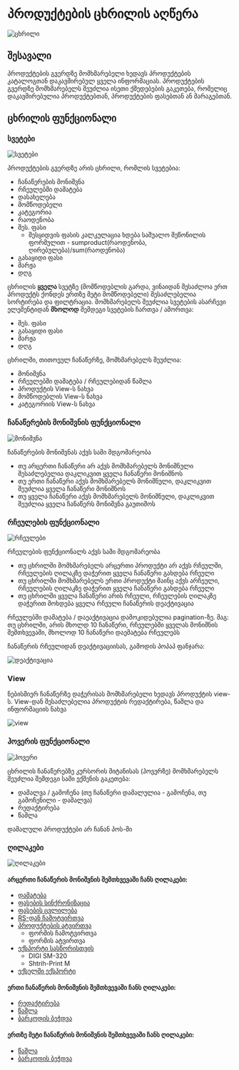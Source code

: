 # პროდუქტების ცხრილის აღწერა

![ცხრილი](images/products.png)

## შესავალი

პროდუქტების გვერდზე მომხმარებელი ხედავს პროდუქტების კატალოგთან დაკავშირებულ ყველა ინფორმაციას.
პროდუქტების გვერდზე მომხმარებელს შეუძლია ისეთი ქმედებების გაკეთება, რომელიც დაკავშირებულია პროდუქტებთან, პროდუქტების ფასებთან ან მარაგებთან.

## ცხრილის ფუნქციონალი

### სვეტები

![სვეტები](images/products_general.png)

პროდუქტების გვერდზე არის ცხრილი, რომლის სვეტებია:

- ჩანაწერების მონიშვნა
- რჩეულებში დამატება
- დასახელება
- მომწოდებელი
- კატეგორია
- რაოდენობა
- შეს. ფასი
    - შესყიდვის ფასის კალკულაცია ხდება საშუალო შეწონილის ფორმულით - sumproduct(რაოდენობა, ღირებულება)/sum(რაოდენობა)
- გასაყიდი ფასი
- მარჟა
- დღგ

ცხრილის **ყველა** სვეტზე (მომწოდებლის გარდა, ვინაიდან შესაძლოა ერთ პროდუქტს ქონდეს ერთზე მეტი მომწოდებელი) შესაძლებელია სორტირება და ფილტრაცია.
მომხმარებელს შეუძლია სვეტების ასარჩევი ელემენტიდან **მხოლოდ** შემდეგი სვეტების ჩართვა / ამორთვა:

- შეს. ფასი
- გასაყიდი ფასი
- მარჟა
- დღგ

ცხრილში, თითოეულ ჩანაწერზე, მომხმარებელს შეუძლია:

- მონიშვნა
- რჩეულებში დამატება / რჩეულებიდან წაშლა
- პროდუქტის View-ს ნახვა
- მომწოდებლის View-ს ნახვა
- კატეგორიის View-ს ნახვა

### ჩანაწერების მონიშვნის ფუნქციონალი

![მონიშვნა](images/select.png)

ჩანაწერების მონიშვნას აქვს სამი მდგომარეობა

- თუ არცერთი ჩანაწერი არ აქვს მომხმარებელს მონიშნული შესაძლებელია დაკლიკვით ყველა ჩანაწერი მონიშნოს
- თუ ერთი ჩანაწერი აქვს მომხმარებელს მონიშნული, დაკლიკვით შეუძლია ყველა ჩანაწერი მონიშნოს
- თუ ყველა ჩანაწერი აქვს მომხმარებელს მონიშნული, დაკლიკვით შეუძლია ყველა ჩანაწერს მონიშვნა გაუთიშოს

### რჩეულების ფუნქციონალი
![რჩეულები](images/favorites.png)

რჩეულების ფუნქციონალს აქვს სამი მდგომარეობა

- თუ ცხრილში მომხმარებელს არცერთი პროდუქტი არ აქვს რჩეულში, რჩეულების ღილაკზე დაჭერით ყველა ჩანაწერი გახდება რჩეული
- თუ ცხრილში მომხმარებელს ერთი პროდუქტი მაინც აქვს არჩეული, რჩეულების ღილაკზე დაჭერით ყველა ჩანაწერი გახდება რჩეული
- თუ ცხრილში ყველა ჩანაწერი არის რჩეული, რჩეულების ღილაკზე დაჭერით მოხდება ყველა რჩეული ჩანაწერის დეაქტივაცია

რჩეულებში დამატება / დაეაქტივაცია დამოკიდებულია pagination-ზე. მაგ: თუ ცხრილში, არის მხოლდ 10 ჩანაწერი, რჩეულებში ყველას მონიშნის შემთხვევაში, მხოლოდ 10 ჩანაწერი დაემატება რჩეულებს

ჩანაწერის რჩეულიდან დეაქტივაციისას, გამოდის პოპაპ ფანჯარა:

![დეაქტივაცია](images/deactivation.png)

### View

ნებისმიერ ჩანაწერზე დაჭერისას მომხმარებელი ხედავს პროდუქტის view-ს. View-დან შესაძლებელია პროდუქტის რედაქტირება, წაშლა და ინფორმაციის ნახვა

![view](images/view.png)

### ჰოვერის ფუნქციონალი

![ჰოვერი](images/hover.png)

ცხრილის ჩანაწერებზე კურსორის მიტანისას (ჰოვერზე) მომხმარებელს შეუძლია შემდეგი სამი ექშენის გაკეთება:

- დამალვა / გამოჩენა (თუ ჩანაწერი დამალულია - გამოჩენა, თუ გამოჩენილი - დამალვა)
- რედაქტირება
- წაშლა

დამალული პროდუქტები არ ჩანან პოს-ში

### ღილაკები

![ღილაკები](images/buttons.png)

#### არცერთი ჩანაწერის მონიშვნის შემთხვევაში ჩანს ღილაკები:

- [დამატება](add_products.md) 
- [ფასების სინქრონიზაცია](price_synch.md)
- [ფასების ცვლილება](price_change.md)
- [RS-დან ჩამოტვირთვა](rs_import_products.md)
- [პროდუქტების ატვირთვა](product_import.md) 
    - ფორმის ჩამოტვირთვა
    - ფორმის ატვირთვა
- [ექსპორტი სასწორისთვის](scales_export.md)
    - DIGI SM-320
    - Shtrih-Print M
- [ექსელში ექსპორტი](excel_export.md)

#### ერთი ჩანაწერის მონიშვნის შემთხვევაში ჩანს ღილაკები:

- [რედაქტირება](edit_products.md) 
- [წაშლა](delete_products.md) 
- [ბარკოდის ბეჭდვა](print_barcode.md) 

#### ერთზე მეტი ჩანაწერის მონიშვნის შემთხვევაში ჩანს ღილაკები:

- [წაშლა](delete_products.md)
- [ბარკოდის ბეჭდვა](print_barcode.md) 